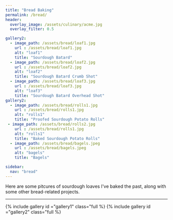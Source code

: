 ```yaml
---
title: "Bread Baking"
permalink: /bread/
header:
  overlay_image: /assets/culinary/acme.jpg
  overlay_filter: 0.5

gallery2:
  - image_path: /assets/bread/loaf1.jpg
    url : /assets/bread/loaf1.jpg
    alt: "loaf1"
    title: "Sourdough Batard"
  - image_path: /assets/bread/loaf2.jpg
    url : /assets/bread/loaf2.jpg
    alt: "loaf2"
    title: "Sourdough Batard Crumb Shot"
  - image_path: /assets/bread/loaf3.jpg
    url : /assets/bread/loaf3.jpg
    alt: "loaf3"
    title: "Sourdough Batard Overhead Shot"
gallery2:
  - image_path: /assets/bread/rolls1.jpg
    url : /assets/bread/rolls1.jpg
    alt: "rolls1"
    title: "Proofed Sourdough Potato Rolls"
 - image_path: /assets/bread/rolls2.jpg
    url : /assets/bread/rolls1.jpg
    alt: "rolls1"
    title: "Baked Sourdough Potato Rolls"
  - image_path: /assets/bread/bagels.jpeg
    url : /assets/bread/bagels.jpeg
    alt: "bagels"
    title: "Bagels"

sidebar:
  nav: "bread"
---
```


Here are some pitcures of sourdough loaves I've baked the past, along with some other bread-related projects.

---

{% include gallery id ="gallery1" class="full %}
{% include gallery id ="gallery2" class="full %}



